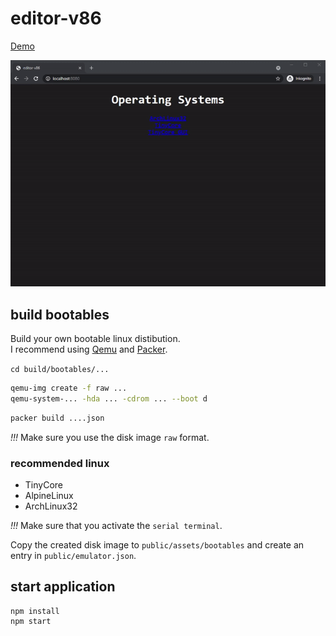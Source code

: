 # editor-v86

[Demo](https://editor-v86.glitch.me/)  
  
![editor-v86](preview.gif "editor-v86")  
  
## build bootables

Build your own bootable linux distibution.  
I recommend using [Qemu](https://www.qemu.org/download/) and [Packer](https://www.packer.io/downloads).  
  
`cd build/bootables/...`  
  
```bash
qemu-img create -f raw ...
qemu-system-... -hda ... -cdrom ... --boot d 
```

```bash
packer build ....json
```
  
*!!!* Make sure you use the disk image `raw` format.  
  
### recommended linux

- TinyCore
- AlpineLinux  
- ArchLinux32  
  
*!!!* Make sure that you activate the `serial terminal`.  
  
Copy the created disk image to `public/assets/bootables` and create an entry in `public/emulator.json`. 
  
## start application

```
npm install
npm start
```